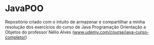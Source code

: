 # JavaPOO
Repositório criado com o intuito de armazenar e compartilhar a minha resolução dos exercícios do curso de Java Programação Orientação a Objetos do professor Nélio Alves (www.udemy.com/course/java-curso-completo/)
